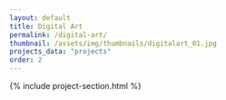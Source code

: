 ```yaml
---
layout: default
title: Digital Art
permalink: /digital-art/
thumbnail: /assets/img/thumbnails/digitalart_01.jpg
projects_data: "projects"
order: 2
---
```


{% include project-section.html %}

